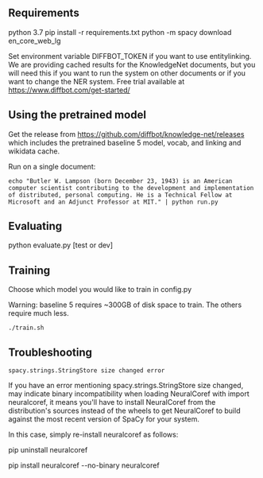 ## Requirements
python 3.7
pip install -r requirements.txt
python -m spacy download en_core_web_lg

Set environment variable DIFFBOT_TOKEN if you want to use entitylinking. We are providing cached results for the KnowledgeNet documents, but you will need this if you want to run the system on other documents or if you want to change the NER system. Free trial available at https://www.diffbot.com/get-started/

## Using the pretrained model

Get the release from https://github.com/diffbot/knowledge-net/releases which includes the pretrained baseline 5 model, vocab, and linking and wikidata cache.

Run on a single document:

`echo "Butler W. Lampson (born December 23, 1943) is an American computer scientist contributing to the development and implementation of distributed, personal computing. He is a Technical Fellow at Microsoft and an Adjunct Professor at MIT." | python run.py`

## Evaluating

python evaluate.py [test or dev]

## Training

Choose which model you would like to train in config.py

Warning: baseline 5 requires ~300GB of disk space to train. The others require much less.

`./train.sh`

## Troubleshooting

`spacy.strings.StringStore size changed error`

If you have an error mentioning spacy.strings.StringStore size changed, may indicate binary incompatibility when loading NeuralCoref with import neuralcoref, it means you'll have to install NeuralCoref from the distribution's sources instead of the wheels to get NeuralCoref to build against the most recent version of SpaCy for your system.

In this case, simply re-install neuralcoref as follows:

pip uninstall neuralcoref

pip install neuralcoref --no-binary neuralcoref
